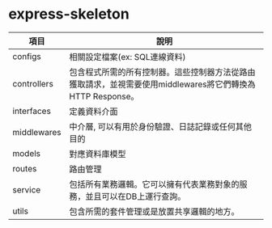 # express-skeleton

| 項目 | 說明 |
| -------- | -------- | 
| configs | 相關設定檔案(ex: SQL連線資料) |
| controllers | 包含程式所需的所有控制器。這些控制器方法從路由獲取請求，並視需要使用middlewares將它們轉換為 HTTP Response。 |
| interfaces | 定義資料介面 |
| middlewares | 中介層, 可以有用於身份驗證、日誌記錄或任何其他目的 |
| models | 對應資料庫模型 |
| routes | 路由管理 |
| service | 包括所有業務邏輯。它可以擁有代表業務對象的服務，並且可以在DB上運行查詢。|
| utils | 包含所需的套件管理或是放置共享邏輯的地方。 |
